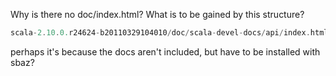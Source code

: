 Why is there no doc/index.html? What is to be gained by this structure?
```scala
scala-2.10.0.r24624-b20110329104010/doc/scala-devel-docs/api/index.html 
```
perhaps it's because the docs aren't included, but have to be installed with sbaz?
